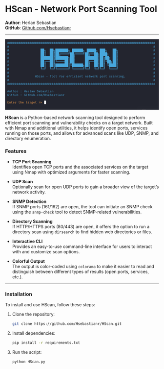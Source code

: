 # HScan - Network Port Scanning Tool

**Author**: Herlan Sebastian  
**GitHub**: [Github.com/Hsebastianr](https://github.com/Hsebastianr)

---
<p align="center">
  <img src="assets/HScan_img.png" alt="Example HScan" />
</p>


**HScan** is a Python-based network scanning tool designed to perform efficient port scanning and vulnerability checks on a target network. Built with Nmap and additional utilities, it helps identify open ports, services running on those ports, and allows for advanced scans like UDP, SNMP, and directory enumeration.

### Features

- **TCP Port Scanning**  
  Identifies open TCP ports and the associated services on the target using Nmap with optimized arguments for faster scanning.
  
- **UDP Scan**  
  Optionally scan for open UDP ports to gain a broader view of the target’s network activity.

- **SNMP Detection**  
  If SNMP ports (161/162) are open, the tool can initiate an SNMP check using the `snmp-check` tool to detect SNMP-related vulnerabilities.

- **Directory Scanning**  
  If HTTP/HTTPS ports (80/443) are open, it offers the option to run a directory scan using `dirsearch` to find hidden web directories or files.

- **Interactive CLI**  
  Provides an easy-to-use command-line interface for users to interact with and customize scan options.

- **Colorful Output**  
  The output is color-coded using `colorama` to make it easier to read and distinguish between different types of results (open ports, services, etc.).

---

### Installation

To install and use HScan, follow these steps:

1. Clone the repository:
   
   ```bash
   git clone https://github.com/Hsebastianr/HScan.git

2. Install dependencies:
   
   ```bash
   pip install -r requirements.txt

3. Run the script:
   ```bash
   python HScan.py

